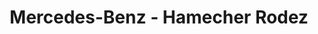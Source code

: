 ---
title: "Mercedes-Benz - Hamecher Rodez"
url: /onet-le-chateau/mercedes-benz-hamecher-rodez/
shop: voiture
---